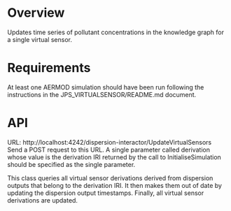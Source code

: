 # Overview
Updates time series of pollutant concentrations in the knowledge graph for a single virtual sensor.

# Requirements
At least one AERMOD simulation should have been run following the instructions in the JPS_VIRTUALSENSOR/README.md document.


# API
URL: http://localhost:4242/dispersion-interactor/UpdateVirtualSensors
Send a POST request to this URL. A single parameter called derivation whose value is the derivation IRI returned by the call to InitialiseSimulation should be specified as the single parameter.

This class queries all virtual sensor derivations derived from dispersion outputs that belong to the derivation IRI. It then makes them out of date by updating the dispersion output timestamps. Finally, all virtual sensor derivations are updated. 